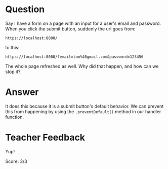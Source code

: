 # Question
Say I have a form on a page with an input for a user's email and password. When you click the submit button, suddenly the url goes from:

```plaintext
https://localhost:8000/
```
to this:
```plaintext
https://localhost:8000/?email=tom%40gmail.com&password=123456
```

The whole page refreshed as well. Why did that happen, and how can we stop it?

# Answer
It does this because it is a submit button's default behavior. We can prevent this from happening by using the `.preventDefault()` method in our handler function.

# Teacher Feedback

Yup! 

Score: 3/3